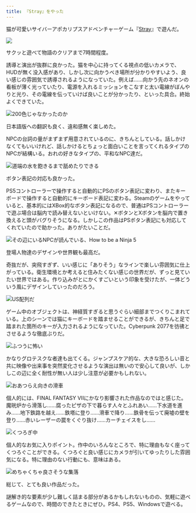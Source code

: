 ```yaml
---
title: 『Stray』をやった
---
```

猫が可愛いサイバーアポカリプスアドベンチャーゲーム『[Stray](https://store.steampowered.com/app/1332010/Stray/?l=japanese)』で遊んだ。

![](https://lh3.googleusercontent.com/docs/ADP-6oHtTOTYjZf8cyn02Uiygsx2ftgYaVUwG-TbU2PJi8w-RndRGiPSmlvtyK-K8LNShUwhG--Xn6b882wu169ES5H5TGDYjSE1j0tLXbLJJUS0s9ZH8qg9Azi478krcERmsJ5uwSwZr9m8AbfWHDr3fSgTUjDLGLHGlpvnM57z21JNlpY_KoYXiFsXmiUBkU3OHihgg4TgZvSu_bRzeHDudYNk5GL1WIMxn8tRoH2ObrEjQFl3W_40mCGequMFEPhtiBYXNSd8zrM2Gf_rxZeW2sJlSsQ8sEuhZ1GOxw2bOJ0YXYKpYJA0E6kMZt-gFD0KX-oltepiNS9wsuUMlmqaw_ZzAURSKC59KcFEU70i4MZcEO-hBZMR4toHdepEsPHAhisBn0mOKqBZd3XtkXhbPjDJpxyB9A3wq5v_mdjTdrdiDIKQa3Zd64aDnL-fmJfdM363Yv2ALtQ9He7sYj6tRR_Pl05tpcAZlbfIPyDix1lHj6a4qLQrN2IV4agHM2h3DfV4vFzL62b7_vmJiz0UnUf_D19g830I6yx_KYlNOkrI4kxu98ehRna-1xuqJ1gMKm2VKLzChq6lSuSdSRgadMgZTVdBOdP_9uQFUXjZmgIhD1ENib0IqTrKDuqc6LGs3YeYGEmwGg8C6GzPCstaZQKjK9rXYdI8sDBE6v-HDfxZjx12GU8DKzlXj3WUePuMqLSKmEiGbkkM6SHxAV8K4ClXb_Nd1iKbDRSC_yKsZEilKBeJ020NHSlLooyK-qt5C1BupA6cmy9dGvH3zWY5PdqFMxnM_yuL5f3_iVmNkDEc2haqmmsA2KOIN_PPVAIHH30pTF297Zleh-xFncRno28UMCCZjkgERCjPPAQLsED_aYOOiwq2Q0W07mRlYWmmPpUwypGBOeF_dYD-57LTLzsgl6-BGZRNzhOBV742gy1g9QPUexgRtCJCRg75lIDGhTcYBnGk4w6gmFJswZ9-PRoOY2mr8xvZpPgfID-rci6jyC_lX7AMigMgeaH8vwNT_0X5Ozs57-wz_jvXzjinVhUl3pBcFmZahN-cmVJMa9xxWpcapAvSDAtquhqAlFI9H9dp-33TdbDPw_egsayryr0M3-6zssLZUs_5-h1E9bk71jgnG4xWM2dVW2oGjlU4b8AkHU_ZzzKhRtFFpw6yXPY158sN-XkYXOIYMkRWW3mC6BZLV4XIauSmxhsxPdkZi5mH1JnCMoHz1GxtCdG2ut7g0XvG18bhqUDS_KnjDtsaUYw6Pw)

サクッと遊べて物語のクリアまで7時間程度。

誘導と演出が抜群に良かった。猫を中心に持ってくる視点の低いカメラで、HUDが無く没入感があり、しかし次に向かうべき場所が分かりやすいよう、良い感じの雰囲気で誘導されるようになっていた。例えば……向かう先のネオンの看板が薄く光っていたり、電源を入れるミッションをこなすと太い電線がぼんやりと光り、その電線を伝っていけば良いことが分かったり、といった具合。終始よくできていた。

![](https://lh3.googleusercontent.com/docs/ADP-6oFv2LshGrZxWIbbmyrYHKqheroJBVkXPWDxA2yFzTapPo_ti4sk-pje7jmzktCXLWSIzD_dKw2YXiZytaq0fmEEjeMvuNIn5R88u9HKhb3gwSyyNv5bPuJdbAUSFT2tPjhsaKNgk4B9-GwbWM-sBFIoKOqfn0EK-gWWiKj4y7UFstTPekpIpqWXFmToqog9IcRVwzibIhEpfPtcUoDThcFkaGlsi0wA6Z__Ac0qRfJESVoUC0ICxqq4BkJeXuGcBPmDt-5ldiDNIZqe395tNf1x4QmcRX9wRJi8YbZY8eIS93XGAHvqLU9lesS9ECAQSwKBPkrZ0DcThqSe-kBqe4HFmhQf088ANVKtm-BS8i2SulGKm2JHMvm8iECx0r_uGdJ-aKxi46rNk9hZi2rfOwUi8onaTGcuIo8SLThAi5VqXARjMSouCBO1gl-7kUbszNGJOLxQ4586L58NOYdZO8uzCr4M2vG8kOIjLFncg4P9W5CdIqPAjM14OO6fD8TBFM8eDsi6GAVJzVuiD6biZtFs-TCc-LS4SnKxrIcMOecLCy4KxyAvg6ZbGsDQQOB4ifrHmiB1N3h_n1QWQP0-kRRB__V-SdL1jOLcBhrA8i42TCN-s0NJL7vQa31Vf56F4o_cEyl4MUbB9or9UhsQtAil-u7hblfVi5yX50XGGNjrN92o7GudwZFH2e3axx-CIGy7b2iLv3f-yRsr5NV5dUupYlvASKSJh1i9Dv4JWsRwGUM_ghT2SgbWG8Cp5opDO5sZehkB51lt_FfZjVGB0QSEwWF7yAA4xNC5AeL9QEazINvJ2r2Uz2pZ9oSy3vxOXYxLpXP3i_oERQMmnfExNl_tkNXs__99RG_7vzy8sxedA8ztGhlrnsDdM1ct9R0hCT0mIMa9x3UGlWgON_rku9qBNjtry2F_3gVTkajpcTeuaRgPVd4TaSrW0CFmqOX6GfcW_7kud3dBF_Tb6KjtDTtGr0UnIM2xJhm_l_JsI3fSz5JgqJ4xVvK7F0XIhbvY9ZcLDue6McCOJsy5VR9e42sab1sGbuqnN5BL-iwBox0yamvKfZnabPNfRjGsIFQju0DfJOL8BQCvNAXCwB1_YxQ71z_976WUu23MpGafL6fHR6bTlLwp0cOtgvoWjmRjvx57SS7-Wo0Qok4aokWcNizKx9gP-zVwa303GgC9X9NvfK9YRWXkZ1b8OFJcveUpjqJR9UzAd1p_rq33AP5FxEKuGo8Lcgc_IO1kInij7i_25giUnw "200色じゃなかったのか")

日本語版への翻訳も良く、違和感無く楽しめた。

NPCの台詞の量がまずまず用意されているのに、きちんとしている。話しかけなくてもいいけれど、話しかけるとちょっと面白いことを言ってくれるタイプのNPCが結構いる。おれの好きなタイプの、平和なNPC達だ。

![](https://lh3.googleusercontent.com/docs/ADP-6oGmSwgv3TRzejfMJ4QbYDjTLxaKRwT_qvk2LebJcL2voklwI3LDRz9Jc0NdzRTUypa3gG4nw8wFVAWl17Wey10rlRxBAijygH1UJ8qgXtRLZ2_G-eShGPaIMXZmfhqK7r7HDF0H1wxsQGkKJJPZNH8SMTcq4ck3gSHQKSvQma92GdeZHtVz1XMIT5sTih-OU8_tDHDbKQY6v1cVem-nqM50yWmod6Qrq4_w5eHoKmGLOUxTELrcvEWuqDpo473Q_uF_SbFlU9-HFx5DZcWiEcvxScizUKu6IB1F5QajUL1GCoPtilLla3SwgF55GAS75hjf-GpaJ7gzxVbrUwYZQ_RYveM9rHQ5ctjlCQkfPUKh3mDlww3r4Dkgm5ygj4dtmkNhHfhyF262ELOSLN_T4ZG1vz01NMMa_fq01t2gQEuy86CiFFxFozP0LvfRaPbIwlDcZJBIIdWdLQpg26AhNl3Yd6zjB7ZJD9yQpvuGqjntRtcysONttB9UaxvWDlkvC4qCwftaLKtolDLg0-RqHktUwmT6hbHipgGzIs4vcXglOheJMYL6IYdy7yazz-V3OsZOeCqgEBelkebysOUFICvW27XW62GicLFcwLZpdDuv8GDqU-hc1UyRo-SH0yzsWe_uG3yzQhMRm62qivQm8vqlc3Yo7krEdN-nUvl_VfRGmrO_Cr3nfo7dj6sNzO0B3Y4gVkEoq3cekLv6gG6I8uexU1cOeYSHldVJo8XjEd6p4-RduMz-Xvj-E6Bh3rlMf7BrYE7KnO6i8usZouh2dZvhQyNB9nWFQquZXJf-15oy_ZBpchVAvfjoVC0XjiXAMgk_wAfcn8Cumf6PjH69OkudMqE40oL9UmaAvZWBBiqtlJh1TjJl4LEFgW2sKgTO7Ey-8F9KsCFD0GM0dc4jFtQpCW3sqTH1VPP3_AaZmMlQInz5zexMzZY_VOGENWQBfzo9KGLjHHPUX5_L4RbRE2S1Vlw-qVxzomCRkVMeEEpdzPU0_xunrGBtgsT1Us_dVaSh6SCcyfaOaraJdBONFBo-lzyzKA5PBl622b8Thu1GTmNc-7vzT3RuKpKojkMb4pjIpNgWw4f9hqlHOnd3wuXOIa4I2sBlX18QDA4t_N2K2U7zHjfE_kqjbyen1zGS4aCs6MNEF34-HnlLBVfSMEY5F7Cz0aNDbNVQcTLM2M0rzjU3T13ock8H2stiS3NfiV2GPXT8T8w9IXpHYAVP-EcCwEw77T5LrQaxne-mEJC9hQNowg "道端の水を飽きるまで舐めたりできる")

ボタン表記の対応も良かった。

PS5コントローラーで操作すると自動的にPSのボタン表記に変わり、またキーボードで操作すると自動的にキーボード表記に変わる。Steamのゲームをやっていると、基本的にはXBox的なボタン表記になるので、普通はPSコントローラーで遊ぶ場合は脳内で読み替えないといけない。✕ボタンとXボタンを脳内で置き換えると頭がバグりそうになる。しかしこの作品はPSボタン表記にも対応してくれていたので助かった。ありがたいことだ。

![](https://lh3.googleusercontent.com/docs/ADP-6oF3yE0SF8WwhCw1DX5tQvdoI8h2lZOre4kH6Yy-aYmb0u69mZoYq-Fp4pR5bu0KnC7aNc9xZTzCK1Io7OuGAu8vy3b36D5kWe4zY5mnN8aJMYMBZb5m-iNKau6vlyYj6_OLtVcHwnlYpmvdI7B5O4TFG6qZBhn7RVmKeRDIZRogKvOC7qG0q6RkkTC7aiSwZzARhlwiKwh_A0lwTvEoeZ5O46iHGkdimlp2Oq4MfJEQ_kj3CP6fCspbf0e0mb6ECP6lufq8LdO9o8iuir6aCn9O5AmYLtwFKdFcNvl4eZfv4g_9BO9RENdal7LD8BzHZ1wxmhsQrTWP0XUVKuijjYSne2bxJH7bp3Xnza9VvscFABszP2aEzcMYi4OZbquH0KmDCpLrsLB_LUcreHjLNaT5ro1Ej3QN0202N291nCuTJoZIkJK75tfAnTnU3igj4lxOnFl7xQ0VnfFpYQzVMTEnDbcUMzX6VyxneKf6BIxAZ3AlqyOXL3Pz0Zv_1irun7htc-vtAhPS9n4nWv3XAa-4L436dTkblovlIWpKZZZxo1_0Vc2LiBW0iOmDLACJ0_5AZJxFGScqWT7njEDhXaZxquDT9Zqtk-hrTE-m0JwJi9f9Yra5LM0RVg0VsVZi5qHwn8vmzEEU138ZlpJ-VNE_m-9jZUQmpHlm8F9gtUFiqboXa0BjQbILo4RGoEX9jukYYyBj2PUWsscvIplyeWstF7gigDUONTRFx77B4KyGWRo5YtphvvkoeBQpIslJJB2EbKjENIinvKHHkz4FaDgiPueQFE8Od8Ay4_lkgu0wp4PbRwY8IaW5Z-xP9xMswo34XFY14APkQ0BjTk_6YZ-31RMwj3K8lKvqxxv_UBDfT4woQd5n6jueUA-ZXUH8L5OnbUap3ccR5lqbH5KhE67QIQmJuAtx9k9gXB-SAYadpWgwtfp9-JfSI-oVD6RxH2umTODzgs34aB164k0d9fC_petFuhwKw15aKazZT6OS35BBBmgoeLx-SqE5ZhVQb47LRs8CzYyevjv8s05A2o67-Tmkjoh9D-suUTfXBDghn3zE8GzN1RKX7fixpqxtyVQPxZh4nbCDcsLMM5ydn8ZEKGBa1ibOeJrEKw4nKdW5ONYq4m-xN9s51ObfG9szUBZ7HPtmdbdvZwAMCULqaAbi2y6jBMR9KXlI_P9Pp-35jTIBynUd-ex4oj3KfS8CPCRI07Z0NkFndT8I6CWPsA45_xekI7ucZwAhfga2rbPq2sYC_A "その辺にいるNPCが読んでいる、How to be a Ninja 5")

登場人物達のデザインや世界観も最高だ。

奇抜だが、突飛すぎず、いい感じに「ありそう」なラインで楽しい雰囲気に仕上がっている。衛生環境とか考えると住みたくない感じの世界だが、ずっと見ていたい世界ではある。作り込みがとにかくすごいという印象を受けたが、一体どういう風にデザインしていったのだろう。

![](https://lh3.googleusercontent.com/docs/ADP-6oGL0Gh0x8Rw-qKawB8BP_vj4B2VBChwS3oLmiaLywzkNFEMz47idU8n3tGdiwUsfvKB5afDbTVe87lhVH3uKGdR765ny0JXXxNtwR1dJnOPJkBAbi_scnY03BZreYjlKXbeANIzIW97w-rxbc580zbhnuDOCwN4ErZUYa2-EVLsVsJ_D46GyHtKWo3e2sTgaNcFt9WaqlP3M8xv_TugOGpoFUw5aVyO450kfj_5UDLD0YOF7SIkvCsk2hiDbfcFGuieFqTNkdWLaMaYsAqrRyJsKkWIw4yfPC696Hiia4e65YIre8dg-mY8rPNyQxCXUaNT052iFMgbxD6diaR4z1OtPN0GinYCZEmJJ317vDKb72G2dJRkGgpxDqsw5h1zp5r7akfCvMNIHsxt0sZvsXORUTzmKOZrkX1Av5mE3abi8uv-HyaCdgaTg-4FM71EZ6P41JzLvikaZtB10CBIB8MehVfYaAnkXxeIDlc4GsdLVQZrLpQ4FBvbsMSphzRXPCG4qV06FAfAXzIlVx0dmGWajjE8OG3DYVgiOj5AZQfPZpuzCtZL_HlLhQck1WnIyb56OS0JMUBSGfw8x_McVH0Mqsww517tkriPw_FMGX7EKu9filzn68635qGf_FIXNCu19ldvJmdMWn3Ku4KAITXPBjIaDghvHDpgZyRxz88c_1NnoKhxVKSrVN5FQL0kGdIrFdI9vBd2suInjAKPkzXhxWDaIWitni9traHvMoZ3l-mhszhrnfT2Yd3CITxr0Vo2WY5Iu6h9Yvky9dMFOrkXRdI8HH8V8mxZ7Ul99eqol-3Giklx2E45baC7bROzfzwX_YexdOVbNIDhn9o_0JBnjRd7cH6E82vjnAEE-er99ctlPxMCDvw6LRQF3RUjomfXOwUPsU86WMyiemAmwwcOveuw3ZjNDjchSm9iNTUlrBExxX5Jd6KRvJXm6UOsTYmrHU3bmR5zzd3KniNgoGD6ySoDB-JSiB4tFcD8gEcOODuUAyKP8UuONEYPwuOTYjPopvjIyckPHJVBWLTQlYOcF6fcXnwV_7fUcMT6IxuxmbGnNwnTgD32aCM4lj4Zs4H3xvQQC2Jq1YQ2GNIdl_Yevng1dd9PsXuEa3xuCpXY769Knl1qhboNwTM0oXdYdPxN40XGqNeZ6H8lXSLDKWxqstvXZ49QHz0cIizPNaQZUcgTwVnjbEziBElWwOWrqsO0mHmr1UjNjHGE88cwAN_No9Zagk4WkbfZgK9zLwJw3ApbGA "US配列だ")

ゲーム中のオブジェクトは、神経質すぎると思うぐらい細部までつくりこまれている。上のシーンでは猫にキーボードを踏ませることができるが、きちんと足で踏まれた箇所のキーが入力されるようになっていた。Cyberpunk 2077を彷彿とさせるような徹底ぶりだ。

![](https://lh3.googleusercontent.com/docs/ADP-6oHaT_OEOjk29DssLyHQUTu45t-DHHN3S1USzPG7UFQv22xvIn1kP6qpMBUShbHT8tyam5X19lZf1Wh58VWOUj1_QsH9PK3Cj9XXsCyx-GbS7N43gBGmPD9ZLRoE8BjsmLcYE_KiQwx0pPmGgIboFPmFjDlmp4SuAAPP6TG68Q1B06ea8paG1NxjROp5SbKrHUNvFtHfDyWWLmqWxWC9Tkt_UIaR75G7HUQ65umfOaZeYgbYxwAZotc7aS12iFlroZSWsGhE4Je3W1p1Pt2-CBk6ExE97_utcTyQfWoNG0Rafa-d5Qter-A_8BzTp-bije147QrlC4m85NFoI5smsL_bxxIJAFtWbLMzG2yqd8JqWcH4nfi6v_ExEwiiQyKQz4_unrf6vo-oxlrvQOWs2OjspPfG6sP4zNI009qBeFtVa_uh763QdcFJmExgkmcnghpuf7ccW6wD2aM6EMXSRb4d7MxZ48r_NwfAI5COeWVwvthDhDnG0RW_uu_1A1679RZ8CldgjjTGSVovFx7qGXitCqWZMHpAhxsCNEJwUh5YJ75Oo6IOPvRvcvG_akTKHNrEEcjzrH-S3gUOuAzuRMa2qJMEwEwbBVJplxWbMfjkJKUSDI3zxQSEcuRU0oamkU1fwnnb28glfsYvmZvmIOxjA5I8ABdRmq69Y0jZdvsQhJvH-aTeiIOa9hR45mWfbVtVh2fBxNz4h3qrvwUY3c6oNTHWC8JIsdV-OD-RIjpnt4fHKimrYunZN9jopUEyf98h3_tivM_Uv0tNR4WZ-h9IuYsEcLxLVX16MNsEHCjyfHG385w80zri3E4TYPSJwTx3YZAA4gdPDcWu8ENp4l4HayjZYwhiYc-ZkWXimNNnaI4hZtgNDWFMZvQwI5RXEt8fZH4fZoNtshL4kuxcTWrei9vga8HiwDN1DuO0CuWdgBfRDc377WbXuRAF-_ZdBbWzxmkRn4tyjKP96-eh8297h8B3Au7gOeXQExtc5vwzAD0oSkG_8tXb2FWW90Mz63aDdUz8bnu-33E9MFCuy3iSMnVBI6bf86NQJuk1GVZBVaLOa9Bs5DSJvgL2VJ9kEsDNANyJo9fnI6lqy5Hk1IMZQ-JsQdp6aNn4LEvpxK902UrCq-c4Y8HT3dMRk4WG_nowXFSJz5J-ezHJyTgXOaF_eOA-juG678RLlkU1wcKbLa_jZIF9s86HYoD0fVal8RtM1Gnkpu0rvJc80pNmhMX6V1SJHOHFRctaD-le6h02bTK6Rg "ふつうに怖い")

かなりグロテスクな者達も出てくる。ジャンプスケア的な、大きな恐ろしい音と共に映像や出来事を突然変化させるような演出は無いので安心して良いが、しかしこの辺に全く耐性が無い人は少し注意が必要かもしれない。

![](https://lh3.googleusercontent.com/docs/ADP-6oETvoPrRM21Qxft3UNqDrzmfCJaL3l3p7ki09o6zIFyI8t8xHlrPUOsq65y7hucaFFlOnHlJ7ApoDYp5MHLlwyA0cg9GpBKoCee0EvOCrT1PdaRgVWLkhaSdBL4Q4jn_byr8T7gkWsxMh3gcZyUgkrBCsVktZMzj3cHBRXtxe1rXG5JkMNlSRaOLw9vUHNboOUyaUXYldA9qjO8XaNDx08jN0jxuW7PxkAQNA7QSn6kS1uRMdyjqVIzXT7ysavBGQMPCvd0xe2afJcPieIiflSrSsZlqPh-pxEtheC_7CXUH5O-D5adGU0UenMndujalDb3VZfRd3BPAA6X-6E7hGM2TQw0faeFDCCtoiJw0h69CHJdBKFldtPq4hlXozbyVEW3m4pKBxBuQ0_L7lqFr5ptV_rPsgD9CGaY8tHb1_lj5ayOuvW27OFaRiBuIvl4mq0Udfsox9oSgdJIozNR-O-srVToE4DfNGrIxxNYB0IEix_xGgUYdPuXIvWUY8MpaaMYxwJd42l3Pi1cQ63YoPxAZMzNKxg6Kf3YADwmCR5Z64umFNONuLy-l_5bRqD0sF0fJygE6MHSJt60zI2pNQTRLM1Cx5sRX_kjySCy5hsVH1r9ajjmMxoyAn2lw_qPYXYs9i-xsoaq0fEEPooD4stkPRCWlEkVDOJiugV5nFrmT_ubOWUKIBeb2XLN4B5t9jWn_UiN1C6N315m0PMAwQSpiBYraNfVfaMIuNkiksFq6g11WGXGxA04xu1fmnoPWWm4JIeB_fwZO3FZgD8nr9u5cXiCjBVVrfek2Kys-dwtb-5FkwK3y6ZJPtVws6uz7ZQycx2p1HpPXrOrh_R6_voMF9aEpCpv-SKadGvqkP41omRn5HFJjrGeQdn1w0RBybuUmksQLFh4AA0K_HwXGTB06-ZLM2zjC4obn8kULKWnTsszIH9dsB__QVbMBFUeMiT4FxQb2ww21FcMTjPiHSvGDenwdQiYywPpdsbM1WvW4rOQU283cnHaveSfaTYiDm9xBkjSLYN5FpUyyfwhu_YbvuD3rlt8PXAVCd15TBGDmyDolVtcc-gqCRadns9TfgSBbJU0d5TGO8YA-QaHM1islnavS7HjKYI5pCxLcmYljWC7lmMOJ3J7pA8XHt_IT6fPPHHKvH0i4CQJ7z6OotM_BYSVjLJ4bXC4Lxm3VAx7GhsboriRed_eBBSw-Zv8D4fcB4HbPUhYCX-Y1xsEcIKeNEfWIq2jfGRenakbP8sDLhrghg "おあつらえ向きの滑車")

個人的には、FINAL FANTASY VIIにかなり影響された作品なのではと感じた。魔晄炉から滑落し……腐ったピザの下で暮らす人々とふれあい……下水道を進み……地下鉄路を越え……鉄塔に登り……滑車で降り……鉄骨を伝って廃墟の壁を登り……赤いレーザーの罠をくぐり抜け……カーチェイスをし……

![](https://lh3.googleusercontent.com/docs/ADP-6oGVcRKlITMU13qU3uTfPucT9Ew47rL7so7if8nwUL2eMhHaRagOOZmi4pjpFfhHmMI1MI6p0ysQUQSmaVRFYgXoPCi1AfWSSWViUp0hKblr60S9ch1oLcRC0VUdduCj4KZaangI_jUgYGhlfuiq6f3FZFpdRtWZ5DsJHMU7AyPnGmmEwjU_MBoaGfGpbajkMQZeovCSm6HxBzfMU4jl0b_lWrU0oI-4axmWAT03MLlGDI1xtpHQPnifVYVEKtYC_R6JFvANPabBUcfGKaXyU2RqTX_wbHYEf9kj1jxL4Zq1_FOx2AAHG0s_UY-k5ZnDm4RfRwyGUM6VApkOzdzLp_IijzRnuMoSaj5HgCRq5i-R0eHKpahVs0hQXoE2iRTi6ROIQa20mpbKfdqNVpyFpesbEkHdnLy5Rh6SgQ0t6B2L_6CSLGTbXtjPbc2B1UBGYvzvzZdy5JrKMwnn5rHkadNoTVuKrYh2Zyc91V-AIr_9c9HOjNMcuUntPPcFO00Ksdx8ROjYt2JidHB45WNp1bm4Y6cbi-EE3t9D-7_-bYaO8Qj5SqMp9ShIyziC2775zATHyizX_Qulu09nLxrxvB3P3cEdlzLVIxar3DAMNO3fBU74AlIvZWGSA91QbDE8WSBX7k-VvlxGLRecnrgHEKB6VGtRrkG8LVNMrbPYt4jf543E9ZNkfRboEmwtYy7Dzpg-nmuCHOWk_dCK7TilWI2nfRNhDf34GAu_vYZJT6_Xo9XMxTRmUTCTsw_xdQmpU_w4o3q045wNTFFmapfsrMfwB6O5lGv0P7TyI3sGfdEFmfhfoMOPEw6HzAI7apCBV1mU9N0V5r-btAk64x37HO-C_XZjEQLE9mLkjk2hyNtzFaMUtz_4m4Tpsh_-z-5IutktpzQn-ym1zENiAvJLRT2pbmQoGyW-VoaNmYr_gj4grNKYYtyu9K-1bCViq_W0naHsLJfJBohc4cXN-AuSbFUQfu9Yz0VmVjLrrLl-52kCpzAOORIe1_sBfb38zYKyeGDokVgRV1smcDyR5PHB20ROonxKajaScOjpikGBaSfBuaruKakYyvT7Tha_4d2bKiwwb0XMrap4C6rRABBlgJZRtKFrdtazdsXk26nu5kLZciDaXBx9BYpbpGq9tKAmRITqUrk5EZZSqy6U6tsX7kiIjL6TyX9kg2XnSJg8jn0U6BHnUCvgpQ4FDghEcvQl1tyoT-Sn5OJvhQOXXIeLZT0OmfEboJEChgHec01Fk_sazCii0w "くつろぎ中")

個人的なお気に入りポイント。作中のいろんなところで、特に理由もなく座ってくつろぐことができる。くつろぐと良い感じにカメラが引いてゆったりした雰囲気になる。特に理由のない行動にも、意味はある。

![](https://lh3.googleusercontent.com/docs/ADP-6oFpJYu6V3JpVUG9nwN68XTWNYl5inEU_6vsjr-bqTo4hjdX_LuZ-2BM0BasfY4z5A-RXMPFZyB9oS3D2Nb1SmHIvPP7_VRBYFqfdFNIjuQDF9odQi4gGsdhrpPyi64zaKn4CMi93WHP6O1ttMC-0CYH1JIhXvepSejQe2bxVORG-ZoRfjrDH-LXa_PKliWzNhkTIxpeo96_sGWr0H69C_p6q21XxWJ8JxEuZdQ_dDHxisFk1jgLMzmou4Ks3loo9qCFwGqI-4L77wmJ13zROmjUWSivXmT8NxjDu2PLztTqcLTdEGph6rZ0UOxRjUt9YGkksopGUYXjwmOC73Z_G0cXP6dPtBHJMgeF1oMLpLXFkSr1pakJ3V8ybtrsjE2spIfBK3cnqMN217uLGzBf7eCFOUI_hLIx470IDSVR8Rkpd2W7RR6Gi7OhPoBi31camLRmSC62fwF522sbweTIPiU8wvwCqo3-ghhBVWtNL2W5glMIJo2lC3Enr1IDNEz452hiSyFGAjL-VeEVqkGxBQfKw3wlebKRJ2qtkaxIClbtEfEOgSUXVkp38wsJV7iwzGZiDZu2uYO16iXbPU9tTaZVBRAYxb3heUgJoVsr90FbbG8Q_px2ch2elItJmx2dZOWnbDXoIf9O3-2qGmp4gPL96osX9t8zAgyYAXIXJqvqxq381_bgnU0iNAJds7yw672UbZOoZ_pfwaG4zynOU79_AfEKS1TelSEWOBAdoYoZXS_W-7dH8zjoqi_jWkMUKjxqL_iAszD88NpvhUdHMxE56jonXQyyfXIUB3LiRQzdsN2bCyMCTyEe_2gX8kJ6Io-qyLD3v5lkEbTfURANVak2-SdKLIxtfCLqAmo0S-uh4ku0TcGxDdpuqAxWlfUWqlAXb9fDY6A4SgBVJjtHW6lFN89EaJ9RJvK-XW1T8EWnVD-nnukIMAbpQRHYkk1O9XJQ1QMCuZhmF51F6ZyXKhxNxMurRJhGC1Jx8cCXmZ3eYkm4M81xI_ZJ3m4ztMh-DMZTdGbW5LtOylx2xMkC8UY00lmFJggmBU7wSVqiwhukBvdBESDwXFzGnLbGk8LdyjlrlwD-8VgigkPdEgDlhQBeifNysb_ec385HCsY2PMlLAdczlXd6qdmkcyH7PkHlQASPUxsAsVu2xuPdEmez5ApOIoAr4KKf9TG_P3YPk82qOtutUxz-k-i-ezRmPsMSXTMaayxKqz8VTYgT0Bf1ep_gcO6i7ujSoVTrGGxDkcubrRRbA "めちゃくちゃ良さそうな集落")

総じて、とても良い作品だった。

謎解き的な要素が少し難しく詰まる部分があるかもしれないものの、気軽に遊べるゲームなので、時間のできたときにぜひ。PS4、PS5、Windowsで遊べる。
